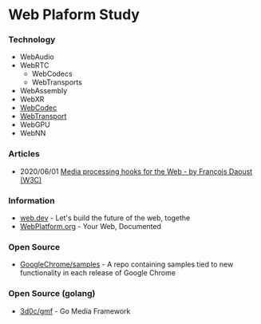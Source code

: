 # Web Plaform Study


### Technology
- WebAudio
- WebRTC
    - WebCodecs
    - WebTransports
- WebAssembly
- WebXR
- [WebCodec](https://github.com/sikang99/webplatform-study/tree/main/webcodec)
- [WebTransport](https://github.com/sikang99/webplatform-study/tree/main/webtransport)
- WebGPU
- WebNN


### Articles
- 2020/06/01 [Media processing hooks for the Web - by François Daoust (W3C)](https://www.w3.org/2020/06/machine-learning-workshop/talks/media_processing_hooks_for_the_web.html)


### Information
- [web.dev](https://web.dev/) - Let's build the future of the web, togethe
- [WebPlatform.org](https://webplatform.github.io/) - Your Web, Documented


### Open Source
- [GoogleChrome/samples](https://github.com/GoogleChrome/samples) - A repo containing samples tied to new functionality in each release of Google Chrome


### Open Source (golang)
- [3d0c/gmf](https://github.com/3d0c/gmf) - Go Media Framework

